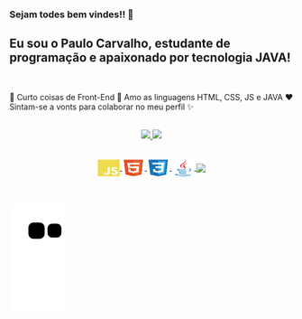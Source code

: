 ### Sejam todes bem vindes!! 👋

## Eu sou o Paulo Carvalho, estudante de programação e apaixonado por tecnologia JAVA!

<br>

 🔭 Curto coisas de Front-End
 🌱 Amo as linguagens HTML, CSS, JS e JAVA ❤️ Sintam-se a vonts para colaborar no meu perfil ✨
 
 <br>

<div align="center">
  <a href="https://github.com/pliniki">
  <img height="180em" src="https://github-readme-stats.vercel.app/api?username=pliniki&show_icons=true&theme=highcontrast&include_all_commits=true&count_private=true"/>
  <img height="180em" src="https://github-readme-stats.vercel.app/api/top-langs/?username=pliniki&layout=compact&langs_count=7&theme=highcontrast"/>
</div>
<div align="center" style="display: inline_block"><br><br>
  <img align="center" alt="Paulo-Js" height="30" width="40" src="https://raw.githubusercontent.com/devicons/devicon/master/icons/javascript/javascript-plain.svg">
  <img align="center" alt="Paulo-HTML" height="30" width="40" src="https://raw.githubusercontent.com/devicons/devicon/master/icons/html5/html5-original.svg">
  <img align="center" alt="Paulo-CSS" height="30" width="40" src="https://github.com/devicons/devicon/blob/master/icons/css3/css3-original.svg">
  <img align="center" alt="Paulo-Java" height="30" width="40" src="https://github.com/devicons/devicon/blob/master/icons/java/java-original.svg">
  <a href="https://www.linkedin.com/in/paulo-carvalho/" target="_blank"><img align="center" src="https://img.shields.io/badge/-LinkedIn-%230077B5?style=for-the-badge&logo=linkedin&logoColor=white" target="_blank"></a> 
</div><br><br>
  
<div>
 
 
  ![Snake animation](https://github.com/rafaballerini/rafaballerini/blob/output/github-contribution-grid-snake.svg)
</div>
